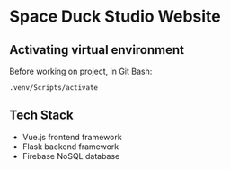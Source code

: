# Space Duck Studio Website

## Activating virtual environment
Before working on project, in Git Bash:
```
.venv/Scripts/activate
```

## Tech Stack
- Vue.js frontend framework
- Flask backend framework
- Firebase NoSQL database
